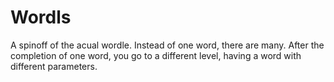 # Wordls
 A spinoff of the acual wordle. Instead of one word, there are many. After the completion of one word, you go to a different level, having a word with different parameters.
